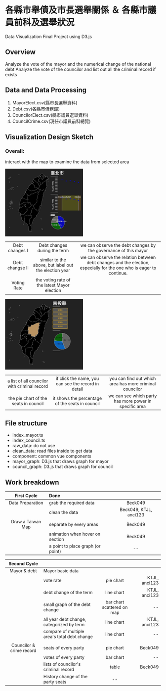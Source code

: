 # 各縣市舉債及市長選舉關係 ＆ 各縣市議員前科及選舉狀況
Data Visualization Final Project using D3.js

## Overview
Analyze the vote of the mayor and the numerical change of the national debt
Analyze the vote of the councilor and list out all the criminal record if exists

## Data and Data Processing

1. MayorElect.csv(縣市長選舉資料)
2. Debt.csv(各縣市債務鐘)
3. CouncilorElect.csv(縣市議員選舉資料)
4. CouncilCrime.csv(現任市議員前科總覽)

## Visualization Design Sketch

### Overall:
interact with the map to examine the data from selected area

<img src="./pic/Sketch01.jpg" width="50%">

||||
|:---:|:---:|:---:|
|Debt changes I|Debt changes during the term|we can observe the debt changes by the governance of this mayor|
|Debt changse II|similar to the above, but label out the election year|we can observe the relation between debt changes and the election, especially for the one who is eager to continue.|
|Voting Rate|the voting rate of the latest Mayor election||

<img src="./pic/Sketch02.jpg" width="50%">

||||
|:---:|:---:|:---:|
|a list of all councilor with criminal record|if click the name, you can see the record in detail|you can find out which area has more criminal councilor|
|the pie chart of the seats in council| it shows the percentage of the seats in council| we can see which party has more power in specific area|

## File structure
- index_mayor.ts
- index_council.ts
- raw_data: do not use
- clean_data: read files inside to get data
- component: common vue components
- mayor_graph: D3.js that draws graph for mayor
- council_graph: D3.js that draws graph for council

## Work breakdown

|First Cycle|Done||
|:---:|:---|:---:|
|Data Preparation|grab the required data|Beck049|
||clean the data|Beck049, KTJL, anci123|
|Draw a Taiwan Map|separate by every areas|Beck049|
||animation when hover on section|Beck049|
||a point to place graph (or point)| -- |

|Second Cycle||||
|:---:|:---|:---:|---:|
|Mayor & debt|Mayor basic data||
||vote rate |pie chart|KTJL, anci123|
||debt change of the term |line chart|KTJL, anci123|
||small graph of the debt change|bar chart scattered on map| -- |
||all year debt change, categorized by term|line chart|KTJL, anci123|
||compare of multiple area's total debt change|line chart| -- |
||||
|Councilor & crime record|seats of every party|pie chart|Beck049|
||votes of every party|bar chart| -- |
||lists of councilor's criminal record|table|Beck049|
||History change of the party seats| -- |
